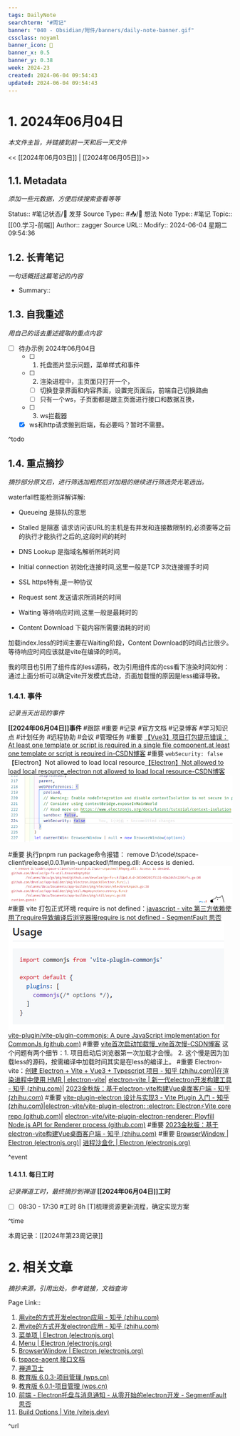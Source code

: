 ```yaml
---
tags: DailyNote
searchterm: "#周记"
banner: "040 - Obsidian/附件/banners/daily-note-banner.gif"
cssclass: noyaml
banner_icon: 💌
banner_x: 0.5
banner_y: 0.38
week: 2024-23
created: 2024-06-04 09:54:43
updated: 2024-06-04 09:54:43
---
```


# 1. 2024年06月04日

_本文件主旨，并链接到前一天和后一天文件_

<< [[2024年06月03日]] | [[2024年06月05日]]>>

## 1.1. Metadata

_添加一些元数据，方便后续搜索查看等等_

Status:: #笔记状态/🌱 发芽
Source Type:: #📥/💭 想法 
Note Type:: #笔记
Topic:: [[00.学习-前端]]
Author:: zagger
Source URL::
Modify:: 2024-06-04 星期二 09:54:36

## 1.2. 长青笔记

_一句话概括这篇笔记的内容_

- Summary::

## 1.3. 自我重述

_用自己的话去重述提取的重点内容_

- [ ] 待办示例 2024年06月04日
	- [ ] 1. 托盘图片显示问题，菜单样式和事件 
	- [ ] 2. 渲染进程中，主页面只打开一个，
		- [ ] 切换登录界面和内容界面，设置完页面后，前端自己切换路由
		- [ ] 只有一个ws，子页面都是跟主页面进行接口和数据互换，
	- [ ] 3. ws拦截器
	- [x] ws和http请求搬到后端，有必要吗？暂时不需要。

^todo

## 1.4. 重点摘抄

_摘抄部分原文后，进行筛选加粗然后对加粗的继续进行筛选荧光笔选出。_

waterfall性能检测详解详解:

- Queueing 是排队的意思
- Stalled 是阻塞 请求访问该URL的主机是有并发和连接数限制的,必须要等之前的执行才能执行之后的,这段时间的耗时

- DNS Lookup 是指域名解析所耗时间
- Initial connection 初始化连接时间,这里一般是TCP 3次连接握手时间

- SSL https特有,是一种协议
- Request sent 发送请求所消耗的时间

- Waiting 等待响应时间,这里一般是最耗时的
- Content Download 下载内容所需要消耗的时间

加载index.less的时间主要在Waiting阶段，Content Download的时间占比很少。等待响应时间应该就是vite在编译的时间。

我的项目也引用了组件库的less源码，改为引用组件库的css看下渲染时间如何：
通过上面分析可以确定vite开发模式启动，页面加载慢的原因是less编译导致。
### 1.4.1. 事件

_记录当天出现的事件_

**[[2024年06月04日]]事件** 
#跟踪 #重要 #记录 #官方文档 #记录博客 #学习知识点 #计划任务 #远程协助 #会议 #管理任务
#重要 [【Vue3】项目打包提示错误：At least one template or script is required in a single file component.at least one template or script is required in-CSDN博客](https://blog.csdn.net/weixin_46522411/article/details/137872453)
#重要 `webSecurity: false` 【Electron】Not allowed to load local resource[【Electron】Not allowed to load local resource_electron not allowed to load local resource-CSDN博客](https://blog.csdn.net/qq_34988204/article/details/133915967)
![image.png](https://raw.githubusercontent.com/zaggerj/obsidian_picgo/main/obsidian/20240604153859.png)

#重要 执行pnpm run package命令报错： remove D:\code\tspace-client\release\0.0.1\win-unpacked\ffmpeg.dll: Access is denied. ![image.png](https://raw.githubusercontent.com/zaggerj/obsidian_picgo/main/obsidian/20240604144256.png)
#重要 vite 打包正式环境 require is not defined：[javascript - vite 第三方依赖使用了require导致编译后浏览器报require is not defined - SegmentFault 思否](https://segmentfault.com/q/1010000041697236)![image.png](https://raw.githubusercontent.com/zaggerj/obsidian_picgo/main/obsidian/20240604152735.png)
[vite-plugin/vite-plugin-commonjs: A pure JavaScript implementation for CommonJs (github.com)](https://github.com/vite-plugin/vite-plugin-commonjs)
#重要 [vite首次启动加载慢_vite首次慢-CSDN博客](https://blog.csdn.net/zhangdaiscott/article/details/131306723)
这个问题有两个细节：1. 项目启动后浏览器第一次加载才会慢。
2. 这个慢是因为加载less的源码，按需编译中加载时间其实是在less的编译上。
#重要 Electron-vite：[创建 Electron + Vite + Vue3 + Typescript 项目 - 知乎 (zhihu.com)](https://zhuanlan.zhihu.com/p/693706187)|[在渲染进程中使用 HMR | electron-vite](https://cn.electron-vite.org/guide/hmr)| [electron-vite | 新一代electron开发构建工具 - 知乎 (zhihu.com)](https://zhuanlan.zhihu.com/p/495118617)| [2023金秋版：基于electron-vite构建Vue桌面客户端 - 知乎 (zhihu.com)](https://zhuanlan.zhihu.com/p/659550657)
#重要 [vite-plugin-electron 设计与实现3 - Vite Plugin 入门 - 知乎 (zhihu.com)](https://zhuanlan.zhihu.com/p/564938246)|[electron-vite/vite-plugin-electron: :electron: Electron⚡️Vite core repo (github.com)](https://github.com/electron-vite/vite-plugin-electron)| [electron-vite/vite-plugin-electron-renderer: Ployfill Node.js API for Renderer process (github.com)](https://github.com/electron-vite/vite-plugin-electron-renderer)
#重要 [2023金秋版：基于electron-vite构建Vue桌面客户端 - 知乎 (zhihu.com)](https://zhuanlan.zhihu.com/p/659550657)
#重要 [BrowserWindow | Electron (electronjs.org)](https://www.electronjs.org/zh/docs/latest/api/browser-window#new-browserwindowoptions)| [进程沙盒化 | Electron (electronjs.org)](https://www.electronjs.org/zh/docs/latest/tutorial/sandbox)

^event

#### 1.4.1.1. 每日工时

_记录禅道工时，最终摘抄到禅道_
**[[2024年06月04日]]工时**
- [ ] 08:30 - 17:30 #工时  8h [T]梳理资源更新流程，确定实现方案

^time

本周记录：[[2024年第23周记录]]

# 2. 相关文章

_摘抄来源，引用出处，参考链接，文档查询_

Page Link::
1. [用vite的方式开发electron应用 - 知乎 (zhihu.com)](https://zhuanlan.zhihu.com/p/672648200)
2. [用vite的方式开发electron应用 - 知乎 (zhihu.com)](https://zhuanlan.zhihu.com/p/672648200)
3. [菜单项 | Electron (electronjs.org)](https://www.electronjs.org/zh/docs/latest/api/menu-item)
4. [Menu | Electron (electronjs.org)](https://www.electronjs.org/zh/docs/latest/api/menu#new-menu)
5. [BrowserWindow | Electron (electronjs.org)](https://www.electronjs.org/zh/docs/latest/api/browser-window#winloadurlurl-options)
6. [tspace-agent 接口文档](http://192.168.0.161:4999/web/#/p/bc9c7ef7dedba6c2570857cae614cc7e)
7. [禅道卫士](http://192.168.0.161:8090/)
8. [教育版 6.0.3-项目管理 (wps.cn)](https://pm.wps.cn/?vcl_cli=st&group_id=1769798260#/project/1712625117321129)
9. [教育版 6.0.1-项目管理 (wps.cn)](https://pm.wps.cn/?vcl_cli=st&group_id=1769798260#/project/1703149225356821)
10. [前端 - Electron托盘与消息通知 - 从零开始的electron开发 - SegmentFault 思否](https://segmentfault.com/a/1190000039662887?sort=newest)
11. [Build Options | Vite (vitejs.dev)](https://vitejs.dev/config/build-options.html#build-commonjsoptions)

^url
